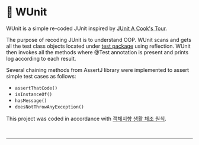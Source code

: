 # 🤖 WUnit

WUnit is a simple re-coded JUnit inspired
by [JUnit A Cook's Tour](http://junit.sourceforge.net/doc/cookstour/cookstour.htm).

The purpose of recoding JUnit is to understand OOP. WUnit scans and gets all the test class objects located
under [test package](https://github.com/xlffm3/WUnit/tree/master/src/main/java/test) using reflection. WUnit then
invokes all the methods where @Test annotation is present and prints log according to each result.

Several chaining methods from AssertJ library were implemented to assert simple test cases as follows:

* ``assertThatCode()``
* ``isInstanceOf()``
* ``hasMessage()``
* ``doesNotThrowAnyException()``

This project was coded in accordance
with [객체지향 생활 체조 원칙](https://developerfarm.wordpress.com/2012/02/03/object_calisthenics_summary/).

<br>

---
